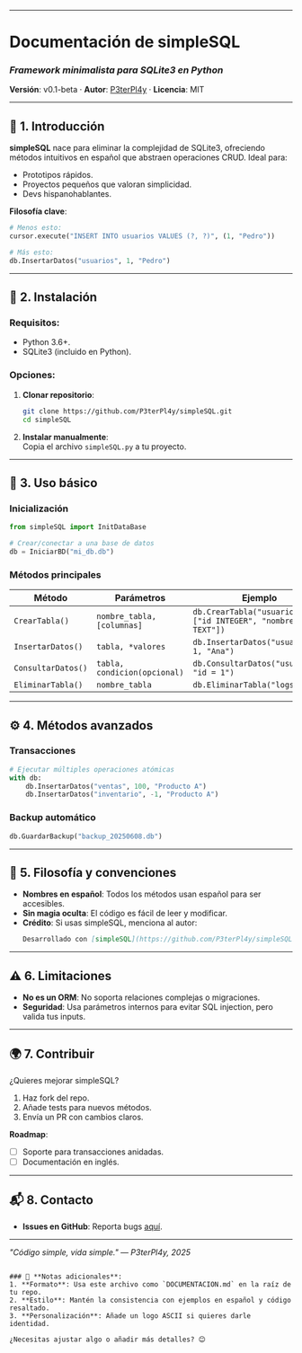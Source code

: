 
---

# **Documentación de simpleSQL**  
### *Framework minimalista para SQLite3 en Python*  
**Versión**: v0.1-beta · **Autor**: [P3terPl4y](https://github.com/P3terPl4ay) · **Licencia**: MIT  

---

## **📌 1. Introducción**  
**simpleSQL** nace para eliminar la complejidad de SQLite3, ofreciendo métodos intuitivos en español que abstraen operaciones CRUD. Ideal para:  
- Prototipos rápidos.  
- Proyectos pequeños que valoran simplicidad.  
- Devs hispanohablantes.  

**Filosofía clave**:  
```python  
# Menos esto:  
cursor.execute("INSERT INTO usuarios VALUES (?, ?)", (1, "Pedro"))  

# Más esto:  
db.InsertarDatos("usuarios", 1, "Pedro")  
```  

---

## **🔧 2. Instalación**  
### Requisitos:  
- Python 3.6+.  
- SQLite3 (incluido en Python).  

### Opciones:  
1. **Clonar repositorio**:  
   ```bash  
   git clone https://github.com/P3terPl4y/simpleSQL.git  
   cd simpleSQL  
   ```  
2. **Instalar manualmente**:  
   Copia el archivo `simpleSQL.py` a tu proyecto.  

---

## **🚀 3. Uso básico**  
### **Inicialización**  
```python  
from simpleSQL import InitDataBase  

# Crear/conectar a una base de datos  
db = IniciarBD("mi_db.db")  
```  

### **Métodos principales**  
| Método               | Parámetros                  | Ejemplo                          |  
|-----------------------|-----------------------------|----------------------------------|  
| `CrearTabla()`        | `nombre_tabla, [columnas]`  | `db.CrearTabla("usuarios", ["id INTEGER", "nombre TEXT"])` |  
| `InsertarDatos()`     | `tabla, *valores`           | `db.InsertarDatos("usuarios", 1, "Ana")` |  
| `ConsultarDatos()`    | `tabla, condicion(opcional)` | `db.ConsultarDatos("usuarios", "id = 1")` |  
| `EliminarTabla()`     | `nombre_tabla`              | `db.EliminarTabla("logs_old")` |  

---

## **⚙️ 4. Métodos avanzados**  
### **Transacciones**  
```python  
# Ejecutar múltiples operaciones atómicas  
with db:  
    db.InsertarDatos("ventas", 100, "Producto A")  
    db.InsertarDatos("inventario", -1, "Producto A")  
```  

### **Backup automático**  
```python  
db.GuardarBackup("backup_20250608.db")  
```  

---

## **📜 5. Filosofía y convenciones**  
- **Nombres en español**: Todos los métodos usan español para ser accesibles.  
- **Sin magia oculta**: El código es fácil de leer y modificar.  
- **Crédito**: Si usas simpleSQL, menciona al autor:  
  ```markdown  
  Desarrollado con [simpleSQL](https://github.com/P3terPl4y/simpleSQL) por @P3terPl4y.  
  ```  

---

## **⚠️ 6. Limitaciones**  
- **No es un ORM**: No soporta relaciones complejas o migraciones.  
- **Seguridad**: Usa parámetros internos para evitar SQL injection, pero valida tus inputs.  

---

## **🌍 7. Contribuir**  
¿Quieres mejorar simpleSQL?  
1. Haz fork del repo.  
2. Añade tests para nuevos métodos.  
3. Envía un PR con cambios claros.  

**Roadmap**:  
- [ ] Soporte para transacciones anidadas.  
- [ ] Documentación en inglés.  

---

## **📬 8. Contacto**  
- **Issues en GitHub**: Reporta bugs [aquí](https://github.com/P3terPl4y).  

---  
*"Código simple, vida simple." — P3terPl4y, 2025*  

```

### 📌 **Notas adicionales**:  
1. **Formato**: Usa este archivo como `DOCUMENTACION.md` en la raíz de tu repo.  
2. **Estilo**: Mantén la consistencia con ejemplos en español y código resaltado.  
3. **Personalización**: Añade un logo ASCII si quieres darle identidad.  

¿Necesitas ajustar algo o añadir más detalles? 😊
